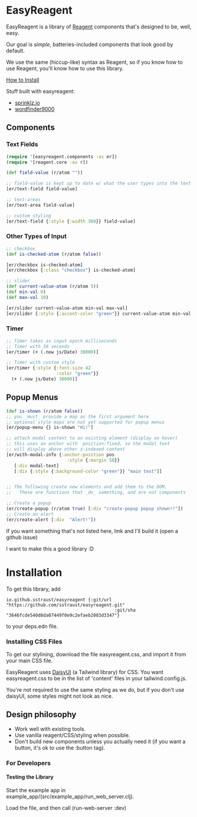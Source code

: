 # EasyReagent

EasyReagent is a library of [Reagent](https://reagent-project.github.io) components that's designed to be, well, easy.

Our goal is  _simple_, batteries-included components that look good by default.

We use the same (hiccup-like) syntax as Reagent, so if you know how to use Reagent, you'll know how to use this library.

[How to Install](#Installation)

Stuff built with easyreagent:
* [sprinklz.io](https://sprinklz.io)
* [wordfinder9000](https://wordfinder9000.com/)

## Components
### Text Fields 
```clojure
(require '[easyreagent.components :as er])
(require '[reagent.core :as r])

(def field-value (r/atom ""))

;; field-value is kept up to date w/ what the user types into the text field
[er/text-field field-value]

;; text-areas
[er/text-area field-value]

;; custom styling
[er/text-field {:style {:width 300}} field-value]
```
### Other Types of Input
```clojure
;; checkbox
(def is-checked-atom (r/atom false))

[er/checkbox is-checked-atom]
[er/checkbox {:class "checkbox"} is-checked-atom]

;; slider
(def current-value-atom (r/atom 5))
(def min-val 0)
(def max-val 10)

[er/slider current-value-atom min-val max-val]
[er/slider {:style {:accent-color "green"}} current-value-atom min-val max-val]


```
### Timer
```clojure
;; Timer takes as input epoch milliseconds
;; Timer with 30 seconds
[er/timer (+ (.now js/Date) 30000)]

;; Timer with custom style
[er/timer {:style {:font-size 42
                   :color "green"}}
  (+ (.now js/Date) 30000)]
```
## Popup Menus

```clojure
(def is-shown (r/atom false))
;; you _must_ provide a map as the first argument here
;; optional style maps are not yet supported for popup menus
[er/popup-menu {} is-shown "Hi!"]

;; attach modal content to an existing element (display on hover)
;; this uses an anchor with  position:fixed, so the modal text
;; will display above other z-indexed content
[er/with-modal-info {:anchor-position pos
                       :style {:margin 50}}
   [:div modal-text]
   [:div {:style {:background-color "green"}} "main text"]]


;; The following create new elements and add them to the DOM.
;;   These are functions that _do_ something, and are not components

;; Create a popup
(er/create-popup (r/atom true) [:div "create-popup popup shown!!"])
;; Create an alert
(er/create-alert [:div  "Alert!"])
```
If you want something that's not listed here, lmk and I'll build it (open a github issue)

I want to make this a good library :D

# Installation
To get this library, add
```
io.github.sstraust/easyreagent {:git/url "https://github.com/sstraust/easyreagent.git"
                                         :git/sha "3646fcde540d8da07449f0e9c2efaeb2083d3347"}
```
to your deps.edn file.


### Installing CSS Files
To get our stylining, download the file easyreagent.css, and import it from your main CSS file.

EasyReagent uses [DaisyUI](https://daisyui.com/) (a Tailwind library) for CSS. You want easyreagent.css to be in the list of 'content' files in your tailwind.config.js.

You're not required to use the same styling as we do, but if you don't use daisyUI, some styles might not look as nice. 


## Design philosophy

* Work well with existing tools. 
* Use vanilla reagent/CSS/styling when possible.
* Don't build new components unless you actually need it (if you want a button, it's ok to use the :button tag).



### For Developers
#### Testing the Library
Start the example app in example_app/(src/example_app/run_web_server.clj).

Load the file, and then call (run-web-server :dev)
